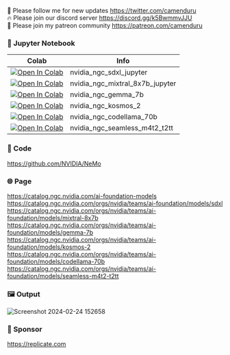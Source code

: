 🐣 Please follow me for new updates https://twitter.com/camenduru <br />
🔥 Please join our discord server https://discord.gg/k5BwmmvJJU <br />
🥳 Please join my patreon community https://patreon.com/camenduru <br />

### 🍊 Jupyter Notebook

| Colab | Info
| --- | --- |
[![Open In Colab](https://colab.research.google.com/assets/colab-badge.svg)](https://colab.research.google.com/github/camenduru/nvidia-ngc-jupyter/blob/main/nvidia_ngc_sdxl_jupyter.ipynb) | nvidia_ngc_sdxl_jupyter
[![Open In Colab](https://colab.research.google.com/assets/colab-badge.svg)](https://colab.research.google.com/github/camenduru/nvidia-ngc-jupyter/blob/main/nvidia_ngc_mixtral_8x7b_jupyter.ipynb) | nvidia_ngc_mixtral_8x7b_jupyter
[![Open In Colab](https://colab.research.google.com/assets/colab-badge.svg)](https://colab.research.google.com/github/camenduru/nvidia-ngc-jupyter/blob/main/nvidia_ngc_gemma_7b.ipynb) | nvidia_ngc_gemma_7b
[![Open In Colab](https://colab.research.google.com/assets/colab-badge.svg)](https://colab.research.google.com/github/camenduru/nvidia-ngc-jupyter/blob/main/nvidia_ngc_kosmos_2.ipynb) | nvidia_ngc_kosmos_2
[![Open In Colab](https://colab.research.google.com/assets/colab-badge.svg)](https://colab.research.google.com/github/camenduru/nvidia-ngc-jupyter/blob/main/nvidia_ngc_codellama_70b.ipynb) | nvidia_ngc_codellama_70b
[![Open In Colab](https://colab.research.google.com/assets/colab-badge.svg)](https://colab.research.google.com/github/camenduru/nvidia-ngc-jupyter/blob/main/nvidia_ngc_seamless_m4t2_t2tt.ipynb) | nvidia_ngc_seamless_m4t2_t2tt

### 🧬 Code
https://github.com/NVIDIA/NeMo

### 🌐 Page
https://catalog.ngc.nvidia.com/ai-foundation-models  <br />
https://catalog.ngc.nvidia.com/orgs/nvidia/teams/ai-foundation/models/sdxl  <br />
https://catalog.ngc.nvidia.com/orgs/nvidia/teams/ai-foundation/models/mixtral-8x7b <br />
https://catalog.ngc.nvidia.com/orgs/nvidia/teams/ai-foundation/models/gemma-7b <br />
https://catalog.ngc.nvidia.com/orgs/nvidia/teams/ai-foundation/models/kosmos-2 <br />
https://catalog.ngc.nvidia.com/orgs/nvidia/teams/ai-foundation/models/codellama-70b <br />
https://catalog.ngc.nvidia.com/orgs/nvidia/teams/ai-foundation/models/seamless-m4t2-t2tt <br />

### 🖼 Output
![Screenshot 2024-02-24 152658](https://github.com/camenduru/nvidia-ngc-jupyter/assets/54370274/70367ef9-67ea-4fd6-b9eb-c421d6f63e1d)

### 🏢 Sponsor
https://replicate.com
